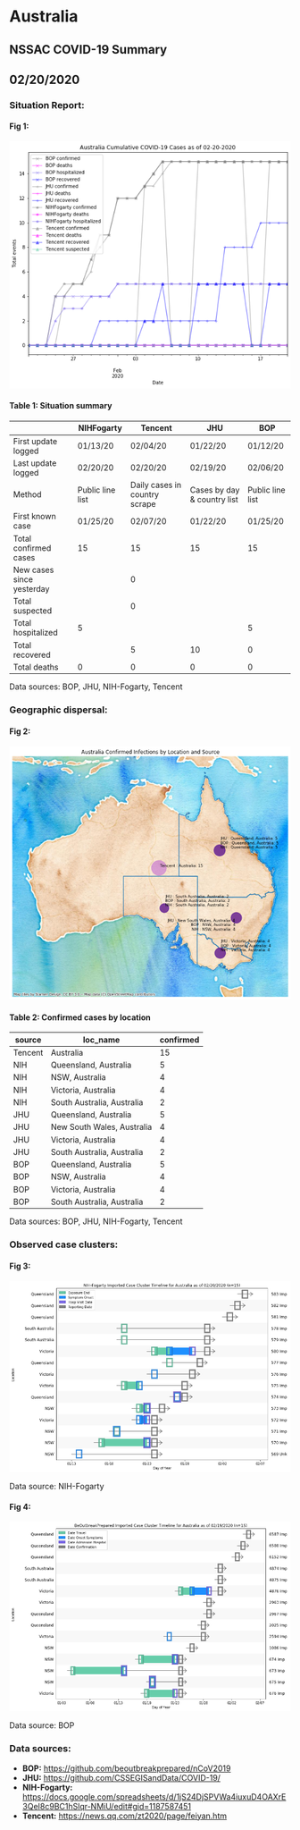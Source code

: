 # Australia
## NSSAC COVID-19 Summary
## 02/20/2020



### Situation Report:
#### Fig 1:
![Australia cases](../merged_histories/Australia_merged_histories.png)

#### Table 1: Situation summary


|                           | NIHFogarty       | Tencent                       | JHU                         | BOP              |
|---------------------------|------------------|-------------------------------|-----------------------------|------------------|
| First update logged       | 01/13/20         | 02/04/20                      | 01/22/20                    | 01/12/20         |
| Last update logged        | 02/20/20         | 02/20/20                      | 02/19/20                    | 02/06/20         |
| Method                    | Public line list | Daily cases in country scrape | Cases by day & country list | Public line list |
| First known case          | 01/25/20         | 02/07/20                      | 01/22/20                    | 01/25/20         |
| Total confirmed cases     | 15               | 15                            | 15                          | 15               |
| New cases since yesterday |                  | 0                             |                             |                  |
| Total suspected           |                  | 0                             |                             |                  |
| Total hospitalized        | 5                |                               |                             | 5                |
| Total recovered           |                  | 5                             | 10                          | 0                |
| Total deaths              | 0                | 0                             | 0                           | 0                |

Data sources: BOP, JHU, NIH-Fogarty, Tencent


### Geographic dispersal:
#### Fig 2:
![Australia mapped](../case_locs/Australia_case_locs.png)

#### Table 2: Confirmed cases by location


| source   | loc_name                   |   confirmed |
|----------|----------------------------|-------------|
| Tencent  | Australia                  |          15 |
| NIH      | Queensland, Australia      |           5 |
| NIH      | NSW, Australia             |           4 |
| NIH      | Victoria, Australia        |           4 |
| NIH      | South Australia, Australia |           2 |
| JHU      | Queensland, Australia      |           5 |
| JHU      | New South Wales, Australia |           4 |
| JHU      | Victoria, Australia        |           4 |
| JHU      | South Australia, Australia |           2 |
| BOP      | Queensland, Australia      |           5 |
| BOP      | NSW, Australia             |           4 |
| BOP      | Victoria, Australia        |           4 |
| BOP      | South Australia, Australia |           2 |

Data sources: BOP, JHU, NIH-Fogarty, Tencent


### Observed case clusters:
#### Fig 3:
![Australia cases](../cluster_analysis/Australia_imported_cases_NIHFogarty.png)



Data source: NIH-Fogarty


#### Fig 4:
![Australia cases](../cluster_analysis/Australia_imported_cases_BOP.png)



Data source: BOP


### Data sources:
* **BOP:** https://github.com/beoutbreakprepared/nCoV2019
* **JHU:** https://github.com/CSSEGISandData/COVID-19/
* **NIH-Fogarty:** https://docs.google.com/spreadsheets/d/1jS24DjSPVWa4iuxuD4OAXrE3QeI8c9BC1hSlqr-NMiU/edit#gid=1187587451
* **Tencent:** https://news.qq.com/zt2020/page/feiyan.htm